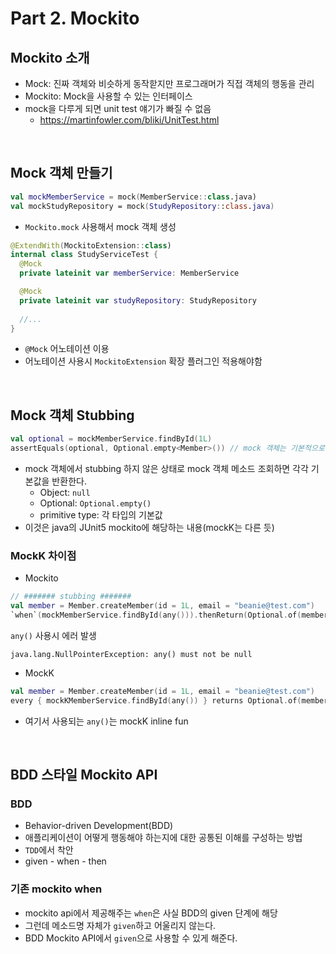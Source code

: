 # Part 2. Mockito

## Mockito 소개
- Mock: 진짜 객체와 비슷하게 동작핟지만 프로그래머가 직접 객체의 행동을 관리
- Mockito: Mock을 사용할 수 있는 인터페이스
- mock을 다루게 되면 unit test 얘기가 빠질 수 없음
  - https://martinfowler.com/bliki/UnitTest.html

<br>

## Mock 객체 만들기
```kotlin
val mockMemberService = mock(MemberService::class.java)
val mockStudyRepository = mock(StudyRepository::class.java)
```
- `Mockito.mock` 사용해서 mock 객체 생성

```kotlin
@ExtendWith(MockitoExtension::class)
internal class StudyServiceTest {
  @Mock
  private lateinit var memberService: MemberService

  @Mock
  private lateinit var studyRepository: StudyRepository
  
  //...
}
```
- `@Mock` 어노테이션 이용
- 어노테이션 사용시 `MockitoExtension` 확장 플러그인 적용해야함

<br>

## Mock 객체 Stubbing
```kotlin
val optional = mockMemberService.findById(1L)
assertEquals(optional, Optional.empty<Member>()) // mock 객체는 기본적으로 Optional.empty로 반환
```
- mock 객체에서 stubbing 하지 않은 상태로 mock 객체 메소드 조회하면 각각 기본값을 반환한다.
  - Object: `null` 
  - Optional: `Optional.empty()`
  - primitive type: 각 타입의 기본값
- 이것은 java의 JUnit5 mockito에 해당하는 내용(mockK는 다른 듯)

### MockK 차이점
- Mockito
```kotlin
// ####### stubbing #######
val member = Member.createMember(id = 1L, email = "beanie@test.com")
`when`(mockMemberService.findById(any())).thenReturn(Optional.of(member))
```
`any()` 사용시 에러 발생
```text
java.lang.NullPointerException: any() must not be null
```
- MockK
```kotlin
val member = Member.createMember(id = 1L, email = "beanie@test.com")
every { mockKMemberService.findById(any()) } returns Optional.of(member) // any() 사용 가능
```
- 여기서 사용되는 `any()`는 mockK inline fun

<br>

## BDD 스타일 Mockito API

### BDD
- Behavior-driven Development(BDD)
- 애플리케이션이 어떻게 행동해야 하는지에 대한 공통된 이해를 구성하는 방법
- `TDD`에서 착안
- given - when - then

### 기존 mockito when
- mockito api에서 제공해주는 `when`은 사실 BDD의 given 단계에 해당
- 그런데 메소드명 자체가 `given`하고 어울리지 않는다.
- BDD Mockito API에서 `given`으로 사용할 수 있게 해준다.